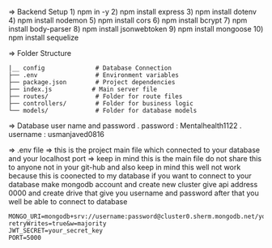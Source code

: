  => Backend Setup
    1) npm in -y 
    2) npm install express
    3) npm install dotenv
    4) npm install nodemon
    5) npm install cors
    6) npm install bcrypt
    7) npm install body-parser
    8) npm install jsonwebtoken
    9) npm install mongoose
    10) npm install sequelize

=> Folder Structure   
        
    |__ config              # Database Connection   
    ├── .env                # Environment variables
    ├── package.json        # Project dependencies
    ├── index.js           # Main server file
    ├── routes/             # Folder for route files
    ├── controllers/        # Folder for business logic
    └── models/             # Folder for database models

=> Database user name and password 
    . password : Mentalhealth1122
    . username : usmanjaved0816


=> .env file  => this is the project main file which connected to your database and your localhost port 
=> keep in mind this is the main file do not share this to anyone not in your git-hub and also keep in mind this well not work because this is coonected to my database if you want to connect to your database make mongodb account and create new cluster give api address 0000 and create drive that give you username and password after that you well be able to connect to database

    MONGO_URI=mongodb+srv://username:password@cluster0.sherm.mongodb.net/yourDatabaseName?retryWrites=true&w=majority
    JWT_SECRET=your_secret_key
    PORT=5000